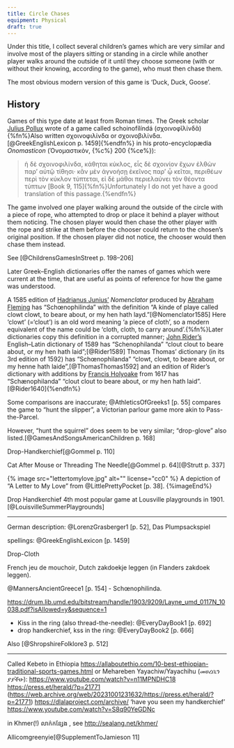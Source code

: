 ```yaml
---
title: Circle Chases
equipment: Physical
draft: true
---
```


<p class="lead">
Under this title, I collect several children’s games which are very similar and
involve most of the players sitting or standing in a circle while another player
walks around the outside of it until they choose someone (with or without their knowing,
according to the game), who must then chase them.

The most obvious modern version of this game is ‘Duck, Duck, Goose’.
</p>

<!-- excerpt -->

## History

Games of this type date at least from Roman times. The Greek scholar [Julius
Pollux](https://en.wikipedia.org/wiki/Julius_Pollux) wrote of a game called
<span lang="el-polyton-Latn">schoinofílíndá</span> (<span
lang="el-polyton">σχοινοφῖλίνδᾶ</span>){%fn%}Also written <span
lang="el-monoton">σχοινοφιλίνδα</span> or <span
lang="el-monoton">σχοινοβιλίνδα</span>.[@GreekEnglishLexicon p. 1459]{%endfn%}
in his proto-encyclopædia <cite>Onomasticon</cite> (<span
lang="el-polyton">Ὀνομαστικὸν</span>, {%c%} 200 {%ce%}):

> ἡ δὲ σχοινοφιλίνδα, κάθηται κύκλος, εἷς δὲ σχοινίον ἔχων ἐλθὼν παρ’ αὐτῷ
> τίθησι· κἂν μὲν ἀγνοήσῃ ἐκεῖνος παρ’ ᾧ κεῖται, περιθέων περὶ τὸν κύκλον
> τύπτεται, εἰ δὲ μάθοι περιελαύνει τὸν θέοντα τύπτων [Book 9,
> 115]{%fn%}Unfortunately I do not yet have a good translation of this
> passage.{%endfn%}

The game involved one player walking around the outside of the circle with a
piece of rope, who attempted to drop or place it behind a player without them
noticing. The chosen player would then chase the other player with the rope and
strike at them before the chooser could return to the chosen’s original
position. If the chosen player did not notice, the chooser would then chase them
instead.

See [@ChildrensGamesInStreet p. 198–206]

Later Greek–English dictionaries offer the names of games which were current at
the time, that are useful as points of reference for how the game was
understood.

A 1585 edition of [Hadrianus
Junius’](https://en.wikipedia.org/wiki/Hadrianus_Junius)
<cite>Nomenclator</cite> produced by [Abraham
Fleming](https://en.wikipedia.org/wiki/Abraham_Fleming) has “Schœnophilinda”
with the definition “A kinde of playe called clowt clowt, to beare about, or my
hen hath layd.”[@Nomenclator1585] Here ‘clowt’ (=‘clout’) is an old word meaning
‘a piece of cloth’, so a modern equivalent of the name could be ‘cloth, cloth,
to carry around’.{%fn%}Later dictionaries copy this definition in a corrupted
manner; [John Rider’s](https://en.wikipedia.org/wiki/John_Rider_(bishop))
English–Latin dictionary of 1589 has “Schenophilanda” “clout clout to beare
about, or my hen hath laid”;[@Rider1589] Thomas Thomas’ dictionary (in its 3rd
edition of 1592) has “Schœnophilanda” “clowt, clowt, to beare about, or my henne
hath laide”,[@ThomasThomas1592] and an edition of Rider’s dictionary with
additions by [Francis Holyoake](https://en.wikipedia.org/wiki/Francis_Holyoake)
from 1617 has “Schænophilanda” “clout clout to beare about, or my hen hath
laid”.[@Rider1640]{%endfn%}

Some comparisons are inaccurate; @AthleticsOfGreeks1 [p. 55] compares the game
to “hunt the slipper”, a Victorian parlour game more akin to Pass-the-Parcel.

However, “hunt the squirrel” does seem to be very
similar; “drop-glove” also listed.[@GamesAndSongsAmericanChildren p. 168]

Drop-Handkerchief[@GommeI p. 110]

Cat After Mouse or Threading The Needle[@GommeI p. 64][@Strutt p. 337]

{% image src="lettertomylove.jpg" alt="" license="cc0" %}
A depiction of “A Letter to My Love” from @LittlePrettyPocket [p. 38].
{%imageEnd%}

Drop Handkerchief 4th most popular game at Lousville playgrounds in 1901.[@LouisvilleSummerPlaygrounds]

---

German description: @LorenzGrasberger1 [p. 52], Das Plumpsackspiel 

spellings: @GreekEnglishLexicon [p. 1459]  

Drop-Cloth 

French <span lang="fr">jeu de mouchoir</span>, Dutch <span lang="nl">zakdoekje leggen</span> (in Flanders <span lang="nl-BE">zakdoek leggen</span>).

@MannersAncientGreece1 [p. 154] - Schœnophilinda.

https://drum.lib.umd.edu/bitstream/handle/1903/9209/Layne_umd_0117N_10038.pdf?isAllowed=y&sequence=1


- Kiss in the ring (also thread-the-needle): @EveryDayBook1 [p. 692]
- drop handkerchief, kss in the ring: @EveryDayBook2 [p. 666]

Also [@ShropshireFolklore3 p. 512]

---

Called Kebeto in Ethiopia https://allaboutethio.com/10-best-ethiopian-traditional-sports-games.html or Mehareben Yayachiw/Yayachihu (መሀረቤን ያያችሁ): https://www.youtube.com/watch?v=n11MPNDHC18 https://press.et/herald/?p=21771 (https://web.archive.org/web/20231001231632/https://press.et/herald/?p=21771)
https://dlalaproject.com/archive/ ‘have you seen my handkerchief’ https://www.youtube.com/watch?v=S8q90YeGDNc

in Khmer(!) លាក់កន្សែង , see http://sealang.net/khmer/


<span lang="sco" class="aka">Allicomgreenyie</span>[@SupplementToJamieson 11]
